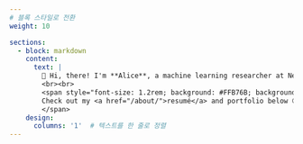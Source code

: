 ```yaml
---
# 블록 스타일로 전환
weight: 10

sections:
  - block: markdown
    content:
      text: |
        👋 Hi, there! I'm **Alice**, a machine learning researcher at Netflix.
        <br><br>
        <span style="font-size: 1.2rem; background: #FFB76B; background: linear-gradient(to right, #FFB76B 0%, #FFA73D 30%, #FF7C00 60%, #FF7F04 100%); -webkit-background-clip: text; -webkit-text-fill-color: transparent;">
        Check out my <a href="/about/">resumé</a> and portfolio below 😍
        </span>
    design:
      columns: '1'  # 텍스트를 한 줄로 정렬
---
```

